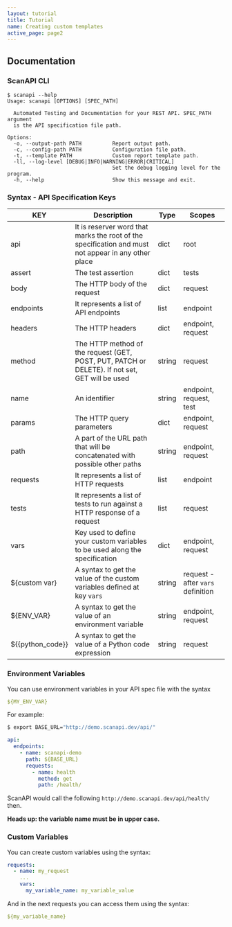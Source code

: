 ```yaml
---
layout: tutorial
title: Tutorial
name: Creating custom templates
active_page: page2
---
```


## Documentation

### ScanAPI CLI

```
$ scanapi --help
Usage: scanapi [OPTIONS] [SPEC_PATH]

  Automated Testing and Documentation for your REST API. SPEC_PATH argument
  is the API specification file path.

Options:
  -o, --output-path PATH          Report output path.
  -c, --config-path PATH          Configuration file path.
  -t, --template PATH             Custom report template path.
  -ll, --log-level [DEBUG|INFO|WARNING|ERROR|CRITICAL]
                                  Set the debug logging level for the program.
  -h, --help                      Show this message and exit.
```

### Syntax - API Specification Keys

| KEY              | Description                                                                                         | Type   | Scopes                            |
| ---------------- | --------------------------------------------------------------------------------------------------- | ------ | --------------------------------- |
| api              | It is reserver word that marks the root of the specification and must not appear in any other place | dict   | root                              |
| assert           | The test assertion                                                                                  | dict   | tests                             |
| body             | The HTTP body of the request                                                                        | dict   | request                           |
| endpoints        | It represents a list of API endpoints                                                               | list   | endpoint                          |
| headers          | The HTTP headers                                                                                    | dict   | endpoint, request                 |
| method           | The HTTP method of the request (GET, POST, PUT, PATCH or DELETE). If not set, GET will be used      | string | request                           |
| name             | An identifier                                                                                       | string | endpoint, request, test           |
| params           | The HTTP query parameters                                                                           | dict   | endpoint, request                 |
| path             | A part of the URL path that will be concatenated with possible other paths                          | string | endpoint, request                 |
| requests         | It represents a list of HTTP requests                                                               | list   | endpoint                          |
| tests            | It represents a list of tests to run against a HTTP response of a request                           | list   | request                           |
| vars             | Key used to define your custom variables to be used along the specification                         | dict   | endpoint, request                 |
| ${custom var}    | A syntax to get the value of the custom variables defined at key `vars`                             | string | request - after `vars` definition |
| ${ENV_VAR}       | A syntax to get the value of an environment variable                                                | string | endpoint, request                 |
| ${{python_code}} | A syntax to get the value of a Python code expression                                               | string | request                           |


### Environment Variables

You can use environment variables in your API spec file with the syntax

```yaml
${MY_ENV_VAR}
```

For example:

```bash
$ export BASE_URL="http://demo.scanapi.dev/api/"
```

```yaml
api:
  endpoints:
    - name: scanapi-demo
      path: ${BASE_URL}
      requests:
        - name: health
          method: get
          path: /health/
```

ScanAPI would call the following `http://demo.scanapi.dev/api/health/` then.

**Heads up: the variable name must be in upper case.**

### Custom Variables

You can create custom variables using the syntax:

```yaml
requests:
  - name: my_request
    ...
    vars:
      my_variable_name: my_variable_value
```

And in the next requests you can access them using the syntax:


```yaml
${my_variable_name}
```
